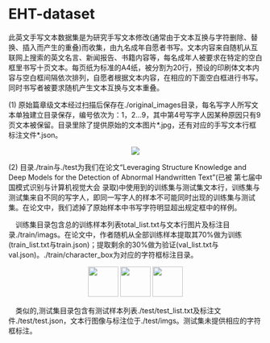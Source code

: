 # EHT-dataset

此英文手写文本数据集是为研究手写文本修改(通常由于文本互换与字符删除、替换、插入而产生的重叠)而收集，由九名成年自愿者书写。文本内容来自随机从互联网上搜索的英文名言、新闻报告、书籍内容等，每名成年人被要求在特定的空白框里书写十页文本。每页纸为标准的A4纸，被分割为20行，预设的印刷体文本内容与空白框间隔依次排列，自愿者根据文本内容，在相应的下面空白框进行书写。同时书写者被要求随机产生文本互换与文本重叠。

(1) 原始篇章级文本经过扫描后保存在./original_images目录，每名写字人所写文本单独建立目录保存，编号依次为：1，2...9，其中第4号写字人因某种原因只有9页文本被保留。目录里除了提供原始的文本图片*.jpg，还有对应的手写文本行框标注文件*.json。
<div align=center>
<img src=https://github.com/Wukong90/EHT-dataset/blob/main/original_images/page_sample.png>
</div>


(2) 目录./train与./test为我们在论文“Leveraging Structure Knowledge and Deep Models for the Detection of Abnormal Handwritten Text”(已被 第七届中国模式识别与计算机视觉大会 录取)中使用到的训练集与测试集文本行，训练集与测试集来自不同的写字人，即同一写字人的样本不可能同时出现的训练集与测试集。在论文中，我们滤掉了原始样本中书写字符明显超出规定框中的样例。

&emsp;训练集目录包含总的训练样本列表total_list.txt与文本行图片及标注目录./train/imags。在论文中，作者随机从全部训练样本提取其70%做为训练(train_list.txt与train.json)；提取剩余的30%做为验证(val_list.txt与val.json)。./train/character_box为对应的字符框标注目录。

<div align=center>
<img src=https://github.com/Wukong90/EHT-dataset/blob/main/train/sample_sw.png height=60>
  
<img src=https://github.com/Wukong90/EHT-dataset/blob/main/train/sample_ov.png height=60>

<img src=https://github.com/Wukong90/EHT-dataset/blob/main/train/sample_char.png height=60>
</div>


&emsp;类似的,测试集目录包含有测试样本列表./test/test_list.txt及标注文件./test/test.json，文本行图像与标注位于./test/imgs。测试集未提供相应的字符框标注。
